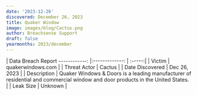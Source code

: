 ```yaml
---
date: '2023-12-26'
discovered: December 26, 2023
title: Quaker Window
image: images/blog/Cactus.png
author: Breachsense Support
draft: false
yearmonths: 2023/december
---
```



| Data Breach Report
------------:     |:-------------:    | :-----:|
| Victim      | quakerwindows.com      | 
| Threat Actor      | Cactus      | 
| Date Discovered      | Dec 26, 2023      | 
| Description      | Quaker Windows & Doors is a leading manufacturer of residential and commercial window and door products in the United States.      | 
| Leak Size      | Unknown      | 


